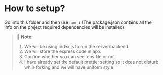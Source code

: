 # How to setup?

Go into this folder and then use ```npm i``` (The package.json contains all the info on the project required dependencies will be installed)

> 📌 **Note**:  
> 1. We will be using index.js to run the server/backend. 
> 2. We will store the express code in app.
> 3. Confirm whether you can see .env file or not
> 4. I have already set the default prettier setting so it does not disturb while forking and we will have uniform style
